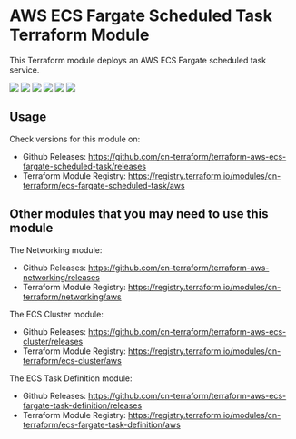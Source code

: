 # AWS ECS Fargate Scheduled Task Terraform Module #

This Terraform module deploys an AWS ECS Fargate scheduled task service.

[![](https://github.com/cn-terraform/terraform-aws-ecs-fargate-scheduled-task/workflows/terraform/badge.svg)](https://github.com/cn-terraform/terraform-aws-ecs-fargate-scheduled-task/actions?query=workflow%3Aterraform)
[![](https://img.shields.io/github/license/cn-terraform/terraform-aws-ecs-fargate-scheduled-task)](https://github.com/cn-terraform/terraform-aws-ecs-fargate-scheduled-task)
[![](https://img.shields.io/github/issues/cn-terraform/terraform-aws-ecs-fargate-scheduled-task)](https://github.com/cn-terraform/terraform-aws-ecs-fargate-scheduled-task)
[![](https://img.shields.io/github/issues-closed/cn-terraform/terraform-aws-ecs-fargate-scheduled-task)](https://github.com/cn-terraform/terraform-aws-ecs-fargate-scheduled-task)
[![](https://img.shields.io/github/languages/code-size/cn-terraform/terraform-aws-ecs-fargate-scheduled-task)](https://github.com/cn-terraform/terraform-aws-ecs-fargate-scheduled-task)
[![](https://img.shields.io/github/repo-size/cn-terraform/terraform-aws-ecs-fargate-scheduled-task)](https://github.com/cn-terraform/terraform-aws-ecs-fargate-scheduled-task)

## Usage

Check versions for this module on:
* Github Releases: <https://github.com/cn-terraform/terraform-aws-ecs-fargate-scheduled-task/releases>
* Terraform Module Registry: <https://registry.terraform.io/modules/cn-terraform/ecs-fargate-scheduled-task/aws>

## Other modules that you may need to use this module

The Networking module:
* Github Releases: <https://github.com/cn-terraform/terraform-aws-networking/releases>
* Terraform Module Registry: <https://registry.terraform.io/modules/cn-terraform/networking/aws>

The ECS Cluster module:
* Github Releases: <https://github.com/cn-terraform/terraform-aws-ecs-cluster/releases>
* Terraform Module Registry: <https://registry.terraform.io/modules/cn-terraform/ecs-cluster/aws>

The ECS Task Definition module:
* Github Releases: <https://github.com/cn-terraform/terraform-aws-ecs-fargate-task-definition/releases>
* Terraform Module Registry: <https://registry.terraform.io/modules/cn-terraform/ecs-fargate-task-definition/aws>
